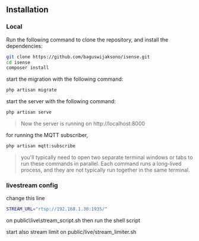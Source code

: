 ## Installation

### Local
Run the following command to clone the repository, and install the dependencies:

```sh
git clone https://github.com/baguswijaksono/isense.git
cd isense
composer install
```

start the migration with the following command:

```sh
php artisan migrate
```

start the server with the following command:

```sh
php artisan serve
```
> Now the server is running on http://localhost:8000

for running the MQTT subscriber, 
```sh
php artisan mqtt:subscribe
```

> you'll typically need to open two separate terminal windows or tabs to run these commands in parallel. Each command runs a long-lived process, and they are not typically run together in the same terminal.


### livestream config 

change this line

```sh
STREAM_URL="rtsp://192.168.1.30:1935/" 
```

on public\live\stream_script.sh then run the shell script

start also stream limit on public/live/stream_limiter.sh